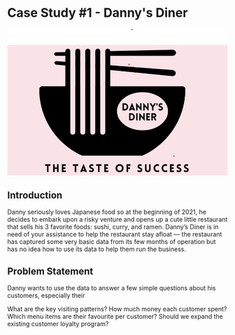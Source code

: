 # Case Study #1 - Danny's Diner

![picture1](./pictures/Danny%20Diner.png)

## Introduction

Danny seriously loves Japanese food so at the beginning of 2021, he decides to embark upon a risky venture and opens up a cute little restaurant that sells his 3 favorite foods: sushi, curry, and ramen. Danny’s Diner is in need of your assistance to help the restaurant stay afloat — the restaurant has captured some very basic data from its few months of operation but has no idea how to use its data to help them run the business.

## Problem Statement

Danny wants to use the data to answer a few simple questions about his customers, especially their 


What are the key visiting patterns?
How much money each customer spent?
Which menu items are their favourite per customer?
Should we expand the existing customer loyalty program?

